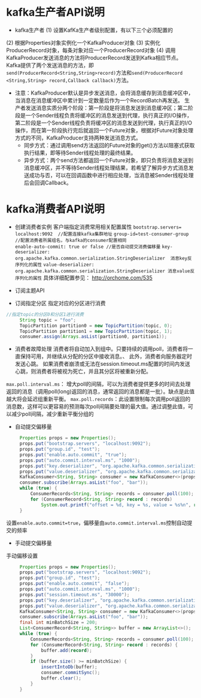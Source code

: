 # kafka生产者API说明
- kafka生产者
(1) 设置KafKa生产者级别配置，有以下三个必须配置的

(2) 根据Properties对象实例化一个KafkaProducer对象
(3) 实例化ProducerRecord对象，每条对象对应一个ProducerRecord对象
(4) 调用KafkaProducer发送消息的方法将ProducerRecord发送到Kafka相应节点。Kafka提供了两个发送消息的方法，即`send(ProducerRecord<String,String>record)`方法和`send(ProducerRecord <String,String> record,Callback callback)`方法。
- 注意：KafkaProducer默认是异步发送消息，会将消息缓存到消息缓冲区中，当消息在消息缓冲区中累计到一定数量后作为一个RecordBatch再发送。
生产者发送消息实质分两个阶段：第一阶段是将消息发送到消息缓冲区；第二阶段是一个Sender线程负责将缓冲区的消息发送到代理，执行真正的I/O操作，
第二阶段是一个Sender线程负责将缓冲区的消息发送到代理，执行真正的I/O操作，而在第一阶段执行完后就返回一个Future对象，根据对Future对象处理方式的不同，KafkaProducer支持两种发送消息方式。
   - 同步方式：通过调用send方法返回的Future对象的get()方法以阻塞式获取执行结果，即等待Sender线程处理的最终结果。
   - 异步方式：两个send方法都返回一个Future<RecordMetadata>对象，即只负责将消息发送到消息缓冲区，并不等待Sender线程处理结果，若希望了解异步方式消息发送成功与否，可以在回调函数中进行相应处理，当消息被Sender线程处理后会回调Callback。
# kafka消费者API说明
- 创建消费者实例
客户端指定消费常用相关配置属性
      `bootstrap.servers= localhost:9092  //配置连接kafka集群地址`
      `group-id=test-consumer-group //配置消费者所属组名，与kafka的consumer配置相同`  
      `enable-auto-commit: true or false //是否自动提交消费偏移量`
      `key-deserializer: org.apache.kafka.common.serialization.StringDeserializer  消息key反序列化的属性`
   `value-deserializer: org.apache.kafka.common.serialization.StringDeserializer 消息value反序列化的属性`
具体详细配置参见：
http://orchome.com/535
- 订阅主题API


- 订阅指定分区
 指定对应的分区进行消费
```java
//指定topic的分区0和分区1进行消费
     String topic = "foo";
     TopicPartition partition0 = new TopicPartition(topic, 0);
     TopicPartition partition1 = new TopicPartition(topic, 1);
     consumer.assign(Arrays.asList(partition0, partition1));
```
- 消费者故障处理
消费者将自动加入到组中。只要持续的调用poll，消费者将一直保持可用，并继续从分配的分区中接收消息。、
此外，消费者向服务器定时发送心跳。 如果消费者崩溃或无法在session.timeout.ms配置的时间内发送心跳，则消费者将被视为死亡，并且其分区将被重新分配。

`max.poll.interval.ms`： 增大poll的间隔，可以为消费者提供更多的时间去处理返回的消息（调用poll(long)返回的消息，通常返回的消息都是一批）。缺点是此值越大将会延迟组重新平衡。
`max.poll.records`：此设置限制每次调用poll返回的消息数，这样可以更容易的预测每次poll间隔要处理的最大值。通过调整此值，可以减少poll间隔，减少重新平衡分组的

- 自动提交偏移量
```java
     Properties props = new Properties();
     props.put("bootstrap.servers", "localhost:9092");
     props.put("group.id", "test");
     props.put("enable.auto.commit", "true");
     props.put("auto.commit.interval.ms", "1000");
     props.put("key.deserializer", "org.apache.kafka.common.serialization.StringDeserializer");
     props.put("value.deserializer", "org.apache.kafka.common.serialization.StringDeserializer");
     KafkaConsumer<String, String> consumer = new KafkaConsumer<>(props);
     consumer.subscribe(Arrays.asList("foo", "bar"));
     while (true) {
         ConsumerRecords<String, String> records = consumer.poll(100);
         for (ConsumerRecord<String, String> record : records)
             System.out.printf("offset = %d, key = %s, value = %s%n", record.offset(), record.key(), record.value());
     }


``` 
设置`enable.auto.commit=true`，偏移量由`auto.commit.interval.ms`控制自动提交的频率

- 手动提交偏移量



手动偏移设置
```java
     Properties props = new Properties();
     props.put("bootstrap.servers", "localhost:9092");
     props.put("group.id", "test");
     props.put("enable.auto.commit", "false");
     props.put("auto.commit.interval.ms", "1000");
     props.put("session.timeout.ms", "30000");
     props.put("key.deserializer", "org.apache.kafka.common.serialization.StringDeserializer");
     props.put("value.deserializer", "org.apache.kafka.common.serialization.StringDeserializer");
     KafkaConsumer<String, String> consumer = new KafkaConsumer<>(props);
     consumer.subscribe(Arrays.asList("foo", "bar"));
     final int minBatchSize = 200;
     List<ConsumerRecord<String, String>> buffer = new ArrayList<>();
     while (true) {
         ConsumerRecords<String, String> records = consumer.poll(100);
         for (ConsumerRecord<String, String> record : records) {
             buffer.add(record);
         }
         if (buffer.size() >= minBatchSize) {
             insertIntoDb(buffer);
             consumer.commitSync();
             buffer.clear();
         }
     }
```

